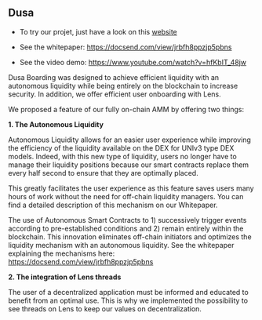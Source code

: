## Dusa

- To try our projet, just have a look on this [website](https://sage-cuchufli-49d0d4.netlify.app)

- See the whitepaper: https://docsend.com/view/jrbfh8ppzjp5pbns 

- See the video demo: https://www.youtube.com/watch?v=hfKbIT_48jw 


Dusa Boarding was designed to achieve efficient liquidity with an autonomous liquidity while being entirely on the blockchain to increase security. In addition, we offer efficient user onboarding with Lens.

We proposed a feature of our fully on-chain AMM by offering two things:

**1. The Autonomous Liquidity**

Autonomous Liquidity allows for an easier user experience while improving the efficiency of the liquidity available on the DEX for UNIv3 type DEX models. Indeed, with this new type of liquidity, users no longer have to manage their liquidity positions because our smart contracts replace them every half second to ensure that they are optimally placed.

This greatly facilitates the user experience as this feature saves users many hours of work without the need for off-chain liquidity managers. You can find a detailed description of this mechanism on our Whitepaper.

The use of Autonomous Smart Contracts to 1) successively trigger events according to pre-established conditions and 2) remain entirely within the blockchain. This innovation eliminates off-chain initiators and optimizes the liquidity mechanism with an autonomous liquidity. See the whitepaper explaining the mechanisms here: https://docsend.com/view/jrbfh8ppzjp5pbns

**2. The integration of Lens threads**

The user of a decentralized application must be informed and educated to benefit from an optimal use. This is why we implemented the possibility to see threads on Lens to keep our values on decentralization.
